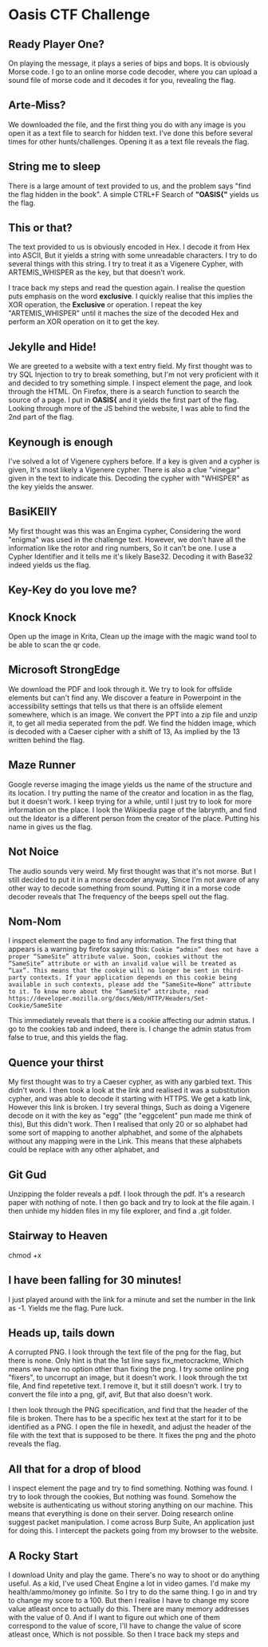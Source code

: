 # Oasis CTF Challenge

## Ready Player One?

On playing the message, it plays a series of bips and bops. It is obviously Morse code. I go to an online morse code decoder, where you can upload a sound file of morse code and it decodes it for you, revealing the flag.

## Arte-Miss?

We downloaded the file, and the first thing you do with any image is you open it as a text file to search for hidden text. I've done this before several times for other hunts/challenges. Opening it as a text file reveals the flag.

## String me to sleep

There is a large amount of text provided to us, and the problem says "find the flag hidden in the book". A simple CTRL+F Search of **"OASIS{"** yields us the flag.

## This or that?

The text provided to us is obviously encoded in Hex. I decode it from Hex into ASCII, But it yields a string with some unreadable characters. I try to do several things with this string. I try to treat it as a Vigenere Cypher, with ARTEMIS_WHISPER as the key, but that doesn't work.

I trace back my steps and read the question again. I realise the question puts emphasis on the word **exclusive**. I quickly realise that this implies the XOR operation, the **Exclusive** or operation. I repeat the key "ARTEMIS_WHISPER" until it maches the size of the decoded Hex and perform an XOR operation on it to get the key.

## Jekylle and Hide!

We are greeted to a website with a text entry field. My first thought was to try SQL Injection to try to break something, but I'm not very proficient with it and decided to try something simple. I inspect element the page, and look through the HTML. On Firefox, there is a search function to search the source of a page. I put in **OASIS{** and it yields the first part of the flag. Looking through more of the JS behind the website, I was able to find the 2nd part of the flag.

## Keynough is enough

I've solved a lot of Vigenere cyphers before. If a key is given and a cypher is given, It's most likely a Vigenere cypher. There is also a clue "vinegar" given in the text to indicate this. Decoding the cypher with "WHISPER" as the key yields the answer.

## BasiKEllY

My first thought was this was an Engima cypher, Considering the word "enigma" was used in the challenge text. However, we don't have all the information like the rotor and ring numbers, So it can't be one. I use a Cypher Identifier and it tells me it's likely Base32. Decoding it with Base32 indeed yields us the flag.

## Key-Key do you love me?

## Knock Knock

Open up the image in Krita, Clean up the image with the magic wand tool to be able to scan the qr code.

## Microsoft StrongEdge

We download the PDF and look through it. We try to look for offslide elements but can't find any. We discover a feature in Powerpoint in the accessibility settings that tells us that there is an offslide element somewhere, which is an image. We convert the PPT into a zip file and unzip it, to get all media seperated from the pdf. We find the hidden image, which is decoded with a Caeser cipher with a shift of 13, As implied by the 13 written behind the flag.

## Maze Runner

Google reverse imaging the image yields us the name of the structure and its location. I try putting the name of the creator and location in as the flag, but it doesn't work. I keep trying for a while, until I just try to look for more information on the place. I look the Wikipedia page of the labrynth, and find out the Ideator is a different person from the creator of the place. Putting his name in gives us the flag.

## Not Noice

The audio sounds very weird. My first thought was that it's not morse. But I still decided to put it in a morse decoder anyway, Since I'm not aware of any other way to decode something from sound. Putting it in a morse code decoder reveals that The frequency of the beeps spell out the flag.

## Nom-Nom

I inspect element the page to find any information. The first thing that appears is a warning by firefox saying this: 
```Cookie “admin” does not have a proper “SameSite” attribute value. Soon, cookies without the “SameSite” attribute or with an invalid value will be treated as “Lax”. This means that the cookie will no longer be sent in third-party contexts. If your application depends on this cookie being available in such contexts, please add the “SameSite=None“ attribute to it. To know more about the “SameSite“ attribute, read https://developer.mozilla.org/docs/Web/HTTP/Headers/Set-Cookie/SameSite```

This immediately reveals that there is a cookie affecting our admin status. I go to the cookies tab and indeed, there is. I change the admin status from false to true, and this yields the flag.

## Quence your thirst

My first thought was to try a Caeser cypher, as with any garbled text. This didn't work. I then took a look at the link and realised it was a substitution cypher, and was able to decode it starting with HTTPS.
We get a katb link, However this link is broken. I try several things, Such as doing a Vigenere decode on it with the key as "egg" (the "eggcelent" pun made me think of this), But this didn't work. Then I realised that only 20 or so alphabet had some sort of mapping to another alphabhet, and some of the alphabets without any mapping were in the Link. This means that these alphabets could be replace with any other alphabet, and

## Git Gud

Unzipping the folder reveals a pdf. I look through the pdf. It's a research paper with nothing of note. I then go back and try to look at the file again. I then unhide my hidden files in my file explorer, and find a .git folder.

## Stairway to Heaven

chmod +x


## I have been falling for 30 minutes!

I just played around with the link for a minute and set the number in the link as -1. Yields me the flag. Pure luck.

## Heads up, tails down

A corrupted PNG. I look through the text file of the png for the flag, but there is none. Only hint is that the 1st line says fix_metocrackme, Which means we have no option other than fixing the png. I try some online png "fixers", to uncorrupt an image, but it doesn't work. I look through the txt file, And find repetetive text. I remove it, but it still doesn't work. I try to convert the file into a png, gif, avif, But that also doesn't work.

I then look through the PNG specification, and find that the header of the file is broken. There has to be a specific hex text at the start for it to be identified as a PNG. I open the file in hexedit, and adjust the header of the file with the text that is supposed to be there. It fixes the png and the photo reveals the flag.

## All that for a drop of blood

I inspect element the page and try to find something. Nothing was found. I try to look through the cookies, But nothing was found. Somehow the website is authenticating us without storing anything on our machine. This means that everything is done on their server. Doing research online suggest packet manipulation. I come across Burp Suite, An application just for doing this. I intercept the packets going from my browser to the website.

## A Rocky Start

I download Unity and play the game. There's no way to shoot or do anything useful. As a kid, I've used Cheat Engine a lot in video games. I'd make my health/ammo/money go infinite. So I try to do the same thing. I go in and try to change my score to a 100. But then I realise I have to change my score value atleast once to actually do this. There are many memory addresses with the value of 0. And if I want to figure out which one of them correspond to the value of score, I'll have to change the value of score atleast once, Which is not possible. So then I trace back my steps and 